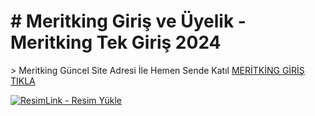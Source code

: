 <h1># Meritking Giriş ve Üyelik - Meritking Tek Giriş 2024</h1>>
Meritking Güncel Site Adresi İle Hemen Sende Katıl
<a  href="" >MERİTKİNG GİRİŞ TIKLA</a>

<a href="" title="ResimLink - Resim Yükle" rel="nofollow"><img src="https://i.hizliresim.com/mt023fa.png" title="ResimLink - Resim Yükle" alt="ResimLink - Resim Yükle" data-canonical-src="https://i.hizliresim.com/mt023fa.png" style="max-width: 100%;"></a>


